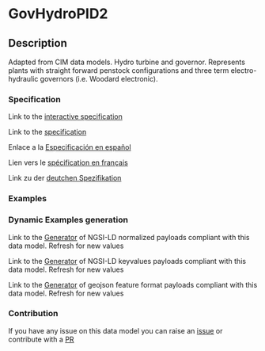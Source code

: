 # GovHydroPID2

## Description 

Adapted from CIM data models. Hydro turbine and governor. Represents plants with straight forward penstock configurations and three term electro-hydraulic governors (i.e. Woodard electronic).
### Specification

Link to the [interactive specification](https://swagger.lab.fiware.org/?url=https://smart-data-models.github.io/dataModel.EnergyCIM/GovHydroPID2/swagger.yaml)

Link to the [specification](https://smart-data-models.github.io/dataModel.EnergyCIM/GovHydroPID2/doc/spec.md)

Enlace a la [Especificación en español](https://smart-data-models.github.io/dataModel.EnergyCIM/GovHydroPID2/doc/spec_ES.md)

Lien vers le [spécification en français](https://smart-data-models.github.io/dataModel.EnergyCIM/GovHydroPID2/doc/spec_FR.md)

Link zu der [deutchen Spezifikation](https://smart-data-models.github.io/dataModel.EnergyCIM/GovHydroPID2/doc/spec_DE.md)
### Examples
### Dynamic Examples generation

Link to the [Generator](https://smartdatamodels.org/extra/ngsi-ld_generator_v0.92.php?schemaUrl=https://raw.githubusercontent.com/smart-data-models/dataModel.EnergyCIM/master/GovHydroPID2/schema.json&email=info@smartdatamodels.org) of NGSI-LD normalized payloads compliant with this data model. Refresh for new values

Link to the [Generator](https://smartdatamodels.org/extra/ngsi-ld_generator_keyvalues_v0.92.php?schemaUrl=https://raw.githubusercontent.com/smart-data-models/dataModel.EnergyCIM/master/GovHydroPID2/schema.json&email=info@smartdatamodels.org) of NGSI-LD keyvalues payloads compliant with this data model. Refresh for new values

Link to the [Generator](https://smartdatamodels.org/extra/geojson_features_generator_v1.0.php?schemaUrl=https://raw.githubusercontent.com/smart-data-models/dataModel.EnergyCIM/master/GovHydroPID2/schema.json&email=info@smartdatamodels.org) of geojson feature format payloads compliant with this data model. Refresh for new values
### Contribution

 If you have any issue on this data model you can raise an [issue](https://github.com/smart-data-models/dataModel.EnergyCIM/issues)  or contribute with a [PR](https://github.com/smart-data-models/dataModel.EnergyCIM/pulls)